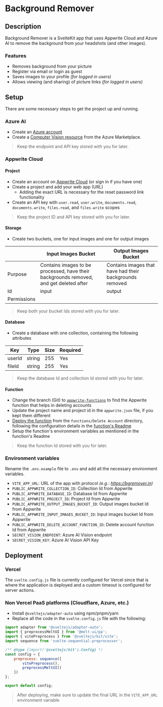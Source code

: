 # Background Remover

## Description

Background Remover is a SvelteKit app that uses Appwrite Cloud and Azure AI to remove the background from your headshots (and other images).

### Features

- Removes background from your picture
- Register via email or login as guest
- Saves images to your profile _(for logged in users)_
- Allows viewing (and sharing) of picture links _(for logged in users)_

## Setup

There are some necessary steps to get the project up and running.

### Azure AI

- Create an [Azure account](https://azure.com)
- Create a [Computer Vision resource](https://azuremarketplace.microsoft.com/en-us/marketplace/apps/microsoft.cognitiveservicescomputervision?tab=overview) from the Azure Marketplace.

> Keep the endpoint and API key stored with you for later.

### Appwrite Cloud 

#### Project

- Create an account on [Appwrite Cloud](https://cloud.appwrite.io/register) (or sign in if you have one)
- Create a project and add your web app (URL)
    - Adding the exact URL is necessary for the reset password link functionality
- Create an API key with `user.read`, `user.write`, `documents.read`, `documents.write`, `files.read`, and `files.write` scopes

> Keep the project ID and API key stored with you for later.

#### Storage

- Create two buckets, one for input images and one for output images

| | Input Images Bucket | Output Images Bucket |
| - | - | - |
| Purpose | Contains images to be processed, have their backgrounds removed, and get deleted after | Contains images that have had their backgrounds removed |
| Id | input | output |
| Permissions |  |  |

> Keep both your bucket Ids stored with you for later.

#### Database

- Create a database with one collection, containing the following attributes

| Key | Type | Size | Required |
| - | - | - | - |
| userId | string | 255 | Yes |
| fileId | string | 255 | Yes |

> Keep the database Id and collection Id stored with you for later.

#### Function

- Change the branch (Git) to [`appwrite-functions`](https://github.com/adityaoberai/BackgroundRemover/tree/appwrite-functions) to find the Appwrite function that helps in deleting accounts
- Update the project name and project id in the `appwrite.json` file, if you kept them different
- [Deploy the function](https://appwrite.io/docs/products/functions/deployment) from the `functions/Delete Account` directory, following the configuration details in the [function's Readme](https://github.com/adityaoberai/BackgroundRemover/tree/appwrite-functions?tab=readme-ov-file#delete-account)
- Setup the function's environment variables as mentioned in the function's Readme

> Keep the function Id stored with you for later.

### Environment variables

Rename the `.env.example` file to `.env` and add all the necessary environment variables.

- `VITE_APP_URL`: URL of the app with protocol _(e.g.: https://bgremover.in)_
- `PUBLIC_APPWRITE_COLLECTION_ID`: Collection Id from Appwrite
- `PUBLIC_APPWRITE_DATABASE_ID`: Database Id from Appwrite
- `PUBLIC_APPWRITE_PROJECT_ID`: Project Id from Appwrite
- `PUBLIC_APPWRITE_OUTPUT_IMAGES_BUCKET_ID`: Output images bucket Id from Appwrite
- `PUBLIC_APPWRITE_INPUT_IMAGES_BUCKET_ID`: Input images bucket Id from Appwrite
- `PUBLIC_APPWRITE_DELETE_ACCOUNT_FUNCTION_ID`: Delete account function Id from Appwrite
- `SECRET_VISION_ENDPOINT`: Azure AI Vision endpoint
- `SECRET_VISION_KEY`: Azure AI Vision API Key

## Deployment

### Vercel

The `svelte.config.js` file is currently configured for Vercel since that is where the application is deployed and a custom timeout is configured for server actions.

### Non Vercel PaaS platforms (Cloudflare, Azure, etc.)

- Install `@sveltejs/adapter-auto` using npm/pnpm/yarn
- Replace all the code in the `svelte.config.js` file with the following:

```js
import adapter from '@sveltejs/adapter-auto';
import { preprocessMeltUI } from '@melt-ui/pp';
import { vitePreprocess } from '@sveltejs/kit/vite';
import sequence from 'svelte-sequential-preprocessor';

/** @type {import('@sveltejs/kit').Config} */
const config = {
	preprocess: sequence([
		vitePreprocess(),
		preprocessMeltUI()
	])
};

export default config;
```

> After deploying, make sure to update the final URL in the `VITE_APP_URL` environment variable